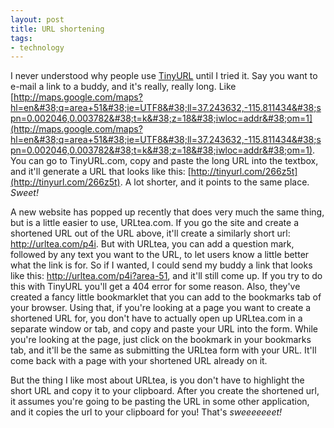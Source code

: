 ```yaml
---
layout: post
title: URL shortening
tags:
- technology
---
```

I never understood why people use [TinyURL](http://www.tinyurl.com) until I tried it. Say you want to e-mail a link to a buddy, and it's really, really long. Like [http://maps.google.com/maps?hl=en&#38;q=area+51&#38;ie=UTF8&#38;ll=37.243632,-115.811434&#38;spn=0.002046,0.003782&#38;t=k&#38;z=18&#38;iwloc=addr&#38;om=1](http://maps.google.com/maps?hl=en&#38;q=area+51&#38;ie=UTF8&#38;ll=37.243632,-115.811434&#38;spn=0.002046,0.003782&#38;t=k&#38;z=18&#38;iwloc=addr&#38;om=1). You can go to TinyURL.com, copy and paste the long URL into the textbox, and it'll generate a URL that looks like this: [http://tinyurl.com/266z5t](http://tinyurl.com/266z5t). A lot shorter, and it points to the same place. _Sweet!_

A new website has popped up recently that does very much the same thing, but is a little easier to use, URLtea.com. If you go the site and create a shortened URL out of the URL above, it'll create a similarly short url: http://urltea.com/p4i. But with URLtea, you can add a question mark, followed by any text you want to the URL, to let users know a little better what the link is for. So if I wanted, I could send my buddy a link that looks like this: http://urltea.com/p4i?area-51, and it'll still come up. If you try to do this with TinyURL you'll get a 404 error for some reason. Also, they've created a fancy little bookmarklet that you can add to the bookmarks tab of your browser. Using that, if you're looking at a page you want to create a shortened URL for, you don't have to actually open up URLtea.com in a separate window or tab, and copy and paste your URL into the form. While you're looking at the page, just click on the bookmark in your bookmarks tab, and it'll be the same as submitting the URLtea form with your URL. It'll come back with a page with your shortened URL already on it.

But the thing I like most about URLtea, is you don't have to highlight the short URL and copy it to your clipboard. After you create the shortened url, it assumes you're going to be pasting the URL in some other application, and it copies the url to your clipboard for you! That's _sweeeeeeet!_

